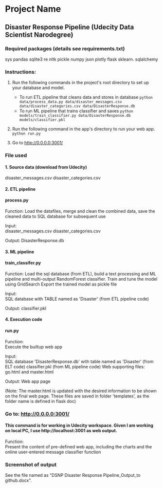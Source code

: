 # Project Name 
## Disaster Response Pipeline (Udecity Data Scientist Narodegree)

### Required packages (details see requirements.txt)
sys
pandas 
sqlite3
re
nltk
pickle
numpy 
json
plotly
flask 
sklearn.
sqlalchemy 

### Instructions:
1. Run the following commands in the project's root directory to set up your database and model.

    - To run ETL pipeline that cleans data and stores in database
        `python data/process_data.py data/disaster_messages.csv data/disaster_categories.csv data/DisasterResponse.db`
    - To run ML pipeline that trains classifier and saves
        `python models/train_classifier.py data/DisasterResponse.db models/classifier.pkl`

2. Run the following command in the app's directory to run your web app.
    `python run.py`

3. Go to http://0.0.0.0:3001/

### File used

#### 1. Source data (download from Udecity)
disaster_messages.csv 
disaster_categories.csv


#### 2. ETL pipeline
#### process.py
Function:
    Load the datafiles, merge and clean the combined data, save the cleaned data to SQL database for subsequent use

Input:    
    disaster_messages.csv
    disaster_categories.csv
        
Output:
    DisasterResponse.db  


#### 3. ML pipeline
#### train_classifer.py
Function:
    Load the sql database (from ETL), build a text processing and ML pipeline and multi-output RandomForest classifier. 
    Train and tune the model using GridSearch
    Export the trained model as pickle file

Input:    
    SQL database with TABLE named as 'Disaster' (from ETL pipeline code)
        
Output:
    classifier.pkl
 

#### 4. Execution code 
#### run.py 
Function:    
    Execute the builtup web app
     
Input:    
    SQL database 'DisasterResponse.db' with table named as 'Disaster' (from ELT code)
    classifier.pkl (from ML pipeline code)
    Web supporting files: go.html and master.html 
        
Output:
    Web app page
    
(Note:
The master.html is updated with the desired information to be shown on the final web page. These files are saved in folder 'templates', as the folder name is defined in flask doc)

### Go to: http://0.0.0.0:3001/
#### This command is for working in Udecity workspace. Given I am working on local PC, I use http://localhost:3001 as web output.

Function:    
    Present the content of pre-defined web app, including the charts and the online user-entered message classifier function


### Screenshot of output

See the file named as "DSNP Disaster Response Pipeline_Output_to github.docx".


